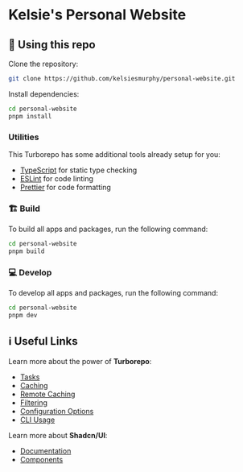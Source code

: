 
# Kelsie's Personal Website

## 📝 Using this repo

Clone the repository:

```sh
git clone https://github.com/kelsiesmurphy/personal-website.git
```

Install dependencies:

```sh
cd personal-website
pnpm install
```

### Utilities

This Turborepo has some additional tools already setup for you:

- [TypeScript](https://www.typescriptlang.org/) for static type checking
- [ESLint](https://eslint.org/) for code linting
- [Prettier](https://prettier.io) for code formatting

### 🏗️ Build

To build all apps and packages, run the following command:

```sh
cd personal-website
pnpm build
```

### 💻 Develop

To develop all apps and packages, run the following command:

```sh
cd personal-website
pnpm dev
```

## ℹ️ Useful Links

Learn more about the power of **Turborepo**:

- [Tasks](https://turbo.build/repo/docs/core-concepts/monorepos/running-tasks)
- [Caching](https://turbo.build/repo/docs/core-concepts/caching)
- [Remote Caching](https://turbo.build/repo/docs/core-concepts/remote-caching)
- [Filtering](https://turbo.build/repo/docs/core-concepts/monorepos/filtering)
- [Configuration Options](https://turbo.build/repo/docs/reference/configuration)
- [CLI Usage](https://turbo.build/repo/docs/reference/command-line-reference)

Learn more about **Shadcn/UI**:

- [Documentation](https://ui.shadcn.com/docs)
- [Components](https://ui.shadcn.com/docs/components/accordion)
